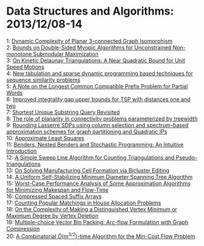 # Data Structures and Algorithms: 2013/12/08-14  
1: [Dynamic Complexity of Planar 3-connected Graph Isomorphism](https://doi.org/10.48550/arXiv.1312.2141)  
2: [Bounds on Double-Sided Myopic Algorithms for Unconstrained Non-monotone  Submodular Maximization](https://doi.org/10.48550/arXiv.1312.2173)  
3: [On Kinetic Delaunay Triangulations: A Near Quadratic Bound for Unit  Speed Motions](https://doi.org/10.48550/arXiv.1312.2194)  
4: [New tabulation and sparse dynamic programming based techniques for  sequence similarity problems](https://doi.org/10.48550/arXiv.1312.2217)  
5: [A Note on the Longest Common Compatible Prefix Problem for Partial Words](https://doi.org/10.48550/arXiv.1312.2381)  
6: [Improved integrality gap upper bounds for TSP with distances one and two](https://doi.org/10.48550/arXiv.1312.2502)  
7: [Shortest Unique Substring Query Revisited](https://doi.org/10.48550/arXiv.1312.2738)  
8: [The role of planarity in connectivity problems parameterized by  treewidth](https://doi.org/10.48550/arXiv.1312.2889)  
9: [Rounding Lasserre SDPs using column selection and spectrum-based  approximation schemes for graph partitioning and Quadratic IPs](https://doi.org/10.48550/arXiv.1312.3024)  
10: [Approximate Least Squares](https://doi.org/10.48550/arXiv.1312.3134)  
11: [Benders, Nested Benders and Stochastic Programming: An Intuitive  Introduction](https://doi.org/10.48550/arXiv.1312.3158)  
12: [A Simple Sweep Line Algorithm for Counting Triangulations and  Pseudo-triangulations](https://doi.org/10.48550/arXiv.1312.3188)  
13: [On Solving Manufacturing Cell Formation via Bicluster Editing](https://doi.org/10.48550/arXiv.1312.3288)  
14: [A Uniform Self-Stabilizing Minimum Diameter Spanning Tree Algorithm](https://doi.org/10.48550/arXiv.1312.3303)  
15: [Worst-Case Performance Analysis of Some Approximation Algorithms for  Minimizing Makespan and Flow-Time](https://doi.org/10.48550/arXiv.1312.3345)  
16: [Compressed Spaced Suffix Arrays](https://doi.org/10.48550/arXiv.1312.3422)  
17: [Counting Popular Matchings in House Allocation Problems](https://doi.org/10.48550/arXiv.1312.3552)  
18: [On the Complexity of Making a Distinguished Vertex Minimum or Maximum  Degree by Vertex Deletion](https://doi.org/10.48550/arXiv.1312.3779)  
19: [Multiple-choice Vector Bin Packing: Arc-flow Formulation with Graph  Compression](https://doi.org/10.48550/arXiv.1312.3836)  
20: [A Combinatorial $\tilde{O}(m^{3/2})$-time Algorithm for the Min-Cost  Flow Problem](https://doi.org/10.48550/arXiv.1312.3905)  